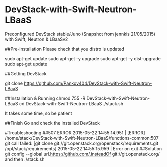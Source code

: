 # DevStack-with-Swift-Neutron-LBaaS
Preconfigured DevStack stable/Juno (Snapshot from jennkis 21/05/2015) with Swift, Neutron &amp; LBaaSv2

##Pre-installation
Please check that you distro is updated

sudo apt-get update
sudo apt-get -y upgrade 
sudo apt-get -y dist-upgrade 
sudo apt-get update

##Getting DevStack

git clone https://github.com/Pankov404/DevStack-with-Swift-Neutron-LBaaS

##Installation & Running 
chmod 755 -R DevStack-with-Swift-Neutron-LBaaS
cd DevStack-with-Swift-Neutron-LBaaS
./stack.sh

It takes some time, so be patient

##Finish
Go and check the installed DevStack

#Troubleshooting
##507 ERROR
2015-05-22 14:55:14.951 | [ERROR] /home/stack/DevStack-with-Swift-Neutron-LBaaS/functions-common:507 git call failed: [git clone git://git.openstack.org/openstack/requirements.git /opt/stack/requirements]
2015-05-22 14:55:15.959 | Error on exit
##Solution
git config --global url.https://github.com/.insteadOf git://git.openstack.org/
and then ./stack.sh

